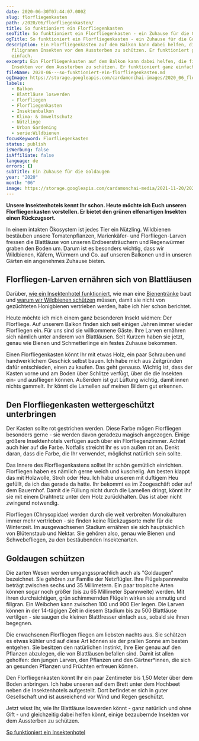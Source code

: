 ```yaml
---
date: 2020-06-30T07:44:07.000Z
slug: florfliegenkasten
path: /2020/06/florfliegenkasten/
title: So funktioniert ein Florfliegenkasten
seoTitle: So funktioniert ein Florfliegenkasten - ein Zuhause für die Goldaugen
ogTitle: So funktioniert ein Florfliegenkasten - ein Zuhause für die Goldaugen
description: Ein Florfliegenkasten auf dem Balkon kann dabei helfen, die
  filigranen Insekten vor dem Aussterben zu schützen. Er funktioniert ganz
  einfach.
excerpt: Ein Florfliegenkasten auf dem Balkon kann dabei helfen, die filigranen
  Insekten vor dem Aussterben zu schützen. Er funktioniert ganz einfach.
fileName: 2020-06---so-funktioniert-ein-florfliegenkasten.md
ogImage: https://storage.googleapis.com/cardamonchai-images/2020_06_florfliegenkasten-fb.png__l.jpg
labels:
  - Balkon
  - Blattläuse loswerden
  - Florfliegen
  - Florfliegenkasten
  - Insektenbalkon
  - Klima- & Umweltschutz
  - Nützlinge
  - Urban Gardening
  - serie:Wildbienen
focusKeyword: Florfliegenkasten
status: publish
isWerbung: false
isAffiliate: false
language: de
errors: {}
subTitle: Ein Zuhause für die Goldaugen
year: "2020"
month: "06"
image: https://storage.googleapis.com/cardamonchai-media/2021-11-20/2020-06-29-florfliegenkasten-08-jpg-imagine-e86858_8b5f46_1440_1080/640.webp
---
```


**Unsere Insektenhotels kennt Ihr schon. Heute möchte ich Euch unseren Florfliegenkasten vorstellen. Er bietet den grünen elfenartigen Insekten einen Rückzugsort.**

In einem intakten Ökosystem ist jedes Tier ein Nützling. Wildbienen bestäuben unsere Tomatenpflanzen, Marienkäfer- und Florfliegen-Larven fressen die Blattläuse von unseren Erdbeersträuchern und Regenwürmer graben den Boden um. Darum ist es besonders wichtig, dass wir Wildbienen, Käfern, Würmern und Co. auf unseren Balkonen und in unseren Gärten ein angenehmes Zuhause bieten.

## Florfliegen-Larven ernähren sich von Blattläusen

Darüber, [wie ein Insektenhotel funktioniert](/2019/05/insektenhotel-bienen-auf-dem-balkon/), wie man eine [Bienentränke](/2020/04/bienentraenke/) baut und [warum wir Wildbienen schützen](/2019/07/wie-wildbienen-von-honigbienen-verdraengt-werden/) müssen, damit sie nicht von gezüchteten Honigbienen vertrieben werden, habe ich hier schon berichtet.

Heute möchte ich mich einem ganz besonderen Insekt widmen: Der Florfliege. Auf unserem Balkon finden sich seit einigen Jahren immer wieder Florfliegen ein. Für uns sind sie willkommene Gäste. Ihre Larven ernähren sich nämlich unter anderem von Blattläusen. Seit Kurzem haben sie jetzt, genau wie Bienen und Schmetterlinge ein festes Zuhause bekommen.

Einen Florfliegenkasten könnt Ihr mit etwas Holz, ein paar Schrauben und handwerklichem Geschick selbst bauen. Ich habe mich aus Zeitgründen dafür entschieden, einen zu kaufen. Das geht genauso. Wichtig ist, dass der Kasten vorne und am Boden über Schlitze verfügt, über die die Insekten ein- und ausfliegen können. Außerdem ist gut Lüftung wichtig, damit innen nichts gammelt. Ihr könnt die Lamellen auf meinen Bildern gut erkennen.

<Gallery name="florfliegenkasten-1" />

## Den Florfliegenkasten wettergeschützt unterbringen

Der Kasten sollte rot gestrichen werden. Diese Farbe mögen Florfliegen besonders gerne - sie werden davon geradezu magisch angezogen. Einige größere Insektenhotels verfügen auch über ein Florfliegenzimmer. Achtet auch hier auf die Farbe. Notfalls streicht Ihr es von außen rot an. Denkt daran, dass die Farbe, die Ihr verwendet, möglichst natürlich sein sollte.

Das Innere des Florfliegenkastens solltet Ihr schön gemütlich einrichten. Florfliegen haben es nämlich gerne weich und kuschelig. Am besten klappt das mit Holzwolle, Stroh oder Heu. Ich habe unseren mit duftigem Heu gefüllt, da ich das gerade da hatte. Ihr bekommt es im Zoogeschäft oder auf dem Bauernhof. Damit die Füllung nicht durch die Lamellen dringt, könnt Ihr sie mit einem Drahtnetz unter dem Holz zurückhalten. Das ist aber nicht zwingend notwendig.

Florfliegen (Chrysopidae) werden durch die weit verbreiten Monokulturen immer mehr vertrieben - sie finden keine Rückzugsorte mehr für die Winterzeit. Im ausgewachsenen Stadium ernähren sie sich hauptsächlich von Blütenstaub und Nektar. Sie gehören also, genau wie Bienen und Schwebefliegen, zu den bestäubenden Insektenarten.

## Goldaugen schützen

Die zarten Wesen werden umgangssprachlich auch als "Goldaugen" bezeichnet. Sie gehören zur Familie der Netzflügler. Ihre Flügelspannweite beträgt zwischen sechs und 35 Millimetern. Ein paar tropische Arten können sogar noch größer (bis zu 65 Millimeter Spannweite) werden. Mit ihren durchsichtigen, grün schimmernden Flügeln wirken sie anmutig und filigran. Ein Weibchen kann zwischen 100 und 900 Eier legen. Die Larven können in der 14-tägigen Zeit in diesem Stadium bis zu 500 Blattläuse vertilgen - sie saugen die kleinen Blattfresser einfach aus, sobald sie ihnen begegnen.

Die erwachsenen Florfliegen fliegen am liebsten nachts aus. Sie schätzen es etwas kühler und auf diese Art können sie der prallen Sonne am besten entgehen. Sie besitzen den natürlichen Instinkt, Ihre Eier genau auf den Pflanzen abzulegen, die von Blattläusen befallen sind. Damit ist allen geholfen: den jungen Larven, den Pflanzen und den Gärtner\*innen, die sich an gesunden Pflanzen und Früchten erfreuen können.

Den Florfliegenkasten könnt Ihr ein paar Zentimeter bis 1,50 Meter über dem Boden anbringen. Ich habe unseren auf dem Brett unter dem Hochbeet neben die Insektenhotels aufgestellt. Dort befindet er sich in guter Gesellschaft und ist ausreichend vor Wind und Regen geschützt.

Jetzt wisst Ihr, wie Ihr Blattläuse loswerden könnt - ganz natürlich und ohne Gift - und gleichzeitig dabei helfen könnt, einige bezaubernde Insekten vor dem Aussterben zu schützen.

<Gallery name="florfliegenkasten-2" />

[So funktioniert ein Insektenhotel](/2019/05/insektenhotel-bienen-auf-dem-balkon/)
